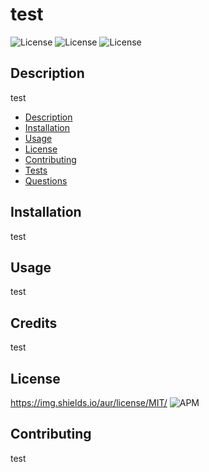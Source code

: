 # test
![License](https://img.shields.io/badge/License-MIT-blue.svg "License Badge")
![License](https://img.shields.io/badge/License-GPL-blue.svg "License Badge")
![License](https://img.shields.io/badge/License-Apache-blue.svg "License Badge")
## Description

test


  - [Description](#description)
  - [Installation](#installation)
  - [Usage](#usage)
  - [License](#License)
  - [Contributing](#contributing)
  - [Tests](#tests)
  - [Questions](#Questions)

## Installation

test

## Usage

test

## Credits

test

## License

https://img.shields.io/aur/license/MIT/
![APM](https://img.shields.io/apm/l/GitHub)

## Contributing

test
